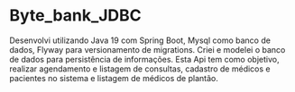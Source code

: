 ﻿# Byte_bank_JDBC
Desenvolvi utilizando Java 19 com Spring Boot, Mysql como banco de dados,
Flyway para versionamento de migrations. Criei e modelei o banco de dados
para persistência de informações. Esta Api tem como objetivo, realizar
agendamento e listagem de consultas, cadastro de médicos e pacientes no
sistema e listagem de médicos de plantão.
